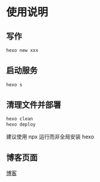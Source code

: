 # 使用说明

## 写作

```bash
hexo new xxx
```

## 启动服务

```bash
hexo s
```

## 清理文件并部署

```bash
hexo clean
hexo deploy
```

建议使用 npx 运行而非全局安装 hexo

## 博客页面

[博客](https://assd12138.gitee.io/page/)

